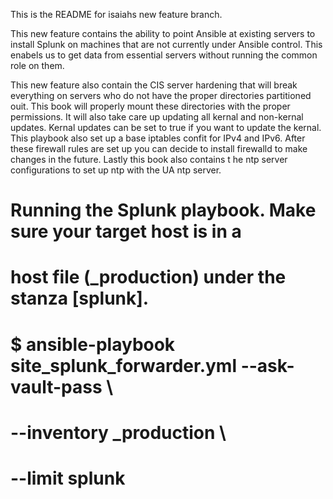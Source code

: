 This is the README for isaiahs new feature branch.

This new feature contains the ability to point Ansible at existing 
servers to install Splunk on machines that are not currently under
Ansible control. This enabels us to get data from essential servers
without running the common role on them. 

This new feature also contain the CIS server hardening that will
break everything on servers who do not have the proper directories
partitioned ouit. This book will properly mount these directories
with the proper permissions. It will also take care up updating 
all kernal and non-kernal updates. Kernal updates can be set to 
true if you want to update the kernal. This playbook also set up
a base iptables confit for IPv4 and IPv6. After these firewall
rules are set up you can decide to install firewalld to make 
changes in the future. Lastly this book also contains t he ntp
server configurations to set up ntp with the UA ntp server.

# Running the Splunk playbook. Make sure your target host is in a
# host file (_production) under the stanza [splunk].
#     $ ansible-playbook site_splunk_forwarder.yml --ask-vault-pass \
#                                                  --inventory _production \
#                                                  --limit splunk